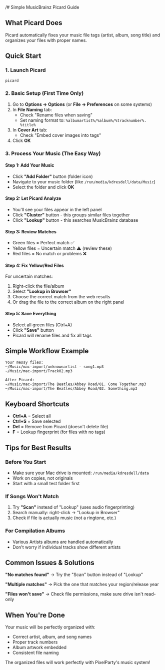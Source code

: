 /# Simple MusicBrainz Picard Guide

## What Picard Does
Picard automatically fixes your music file tags (artist, album, song title) and organizes your files with proper names.

## Quick Start

### 1. Launch Picard
```bash
picard
```

### 2. Basic Setup (First Time Only)
1. Go to **Options → Options** (or **File → Preferences** on some systems)
2. In **File Naming** tab:
   - Check "Rename files when saving"
   - Set naming format to: `%albumartist%/%album%/%tracknumber%. %title%`
3. In **Cover Art** tab:
   - Check "Embed cover images into tags"
4. Click **OK**

### 3. Process Your Music (The Easy Way)

#### Step 1: Add Your Music
- Click **"Add Folder"** button (folder icon)
- Navigate to your music folder (like `/run/media/kdresdell/data/Music`)
- Select the folder and click **OK**

#### Step 2: Let Picard Analyze
- You'll see your files appear in the left panel
- Click **"Cluster"** button - this groups similar files together
- Click **"Lookup"** button - this searches MusicBrainz database

#### Step 3: Review Matches
- Green files = Perfect match ✅
- Yellow files = Uncertain match ⚠️ (review these)
- Red files = No match or problems ❌

#### Step 4: Fix Yellow/Red Files
For uncertain matches:
1. Right-click the file/album
2. Select **"Lookup in Browser"**
3. Choose the correct match from the web results
4. Or drag the file to the correct album on the right panel

#### Step 5: Save Everything
- Select all green files (Ctrl+A)
- Click **"Save"** button
- Picard will rename files and fix all tags

## Simple Workflow Example

```
Your messy files:
~/Music/mac-import/unknownartist - song1.mp3
~/Music/mac-import/Track02.mp3

After Picard:
~/Music/mac-import/The Beatles/Abbey Road/01. Come Together.mp3
~/Music/mac-import/The Beatles/Abbey Road/02. Something.mp3
```

## Keyboard Shortcuts
- **Ctrl+A** = Select all
- **Ctrl+S** = Save selected
- **Del** = Remove from Picard (doesn't delete file)
- **F** = Lookup fingerprint (for files with no tags)

## Tips for Best Results

### Before You Start
- Make sure your Mac drive is mounted: `/run/media/kdresdell/data`
- Work on copies, not originals
- Start with a small test folder first

### If Songs Won't Match
1. Try **"Scan"** instead of "Lookup" (uses audio fingerprinting)
2. Search manually: right-click → "Lookup in Browser"
3. Check if file is actually music (not a ringtone, etc.)

### For Compilation Albums
- Various Artists albums are handled automatically
- Don't worry if individual tracks show different artists

## Common Issues & Solutions

**"No matches found"**
→ Try the "Scan" button instead of "Lookup"

**"Multiple matches"**
→ Pick the one that matches your region/release year

**"Files won't save"**
→ Check file permissions, make sure drive isn't read-only

## When You're Done
Your music will be perfectly organized with:
- Correct artist, album, and song names
- Proper track numbers
- Album artwork embedded
- Consistent file naming

The organized files will work perfectly with PixelParty's music system!